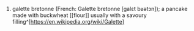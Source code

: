 1. galette bretonne (French: Galette bretonne [galɛt bʁətɔn]); a pancake made with buckwheat [[flour]] usually with a savoury filling^[https://en.wikipedia.org/wiki/Galette]
